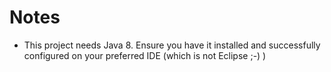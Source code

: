 # Notes

* This project needs Java 8. Ensure you have it installed and successfully configured on your preferred IDE (which is not Eclipse ;-) )
